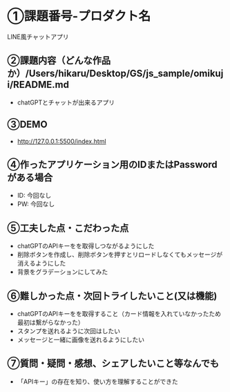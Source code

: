 # ①課題番号-プロダクト名

LINE風チャットアプリ

## ②課題内容（どんな作品か）/Users/hikaru/Desktop/GS/js_sample/omikuji/README.md

- chatGPTとチャットが出来るアプリ

## ③DEMO
- http://127.0.0.1:5500/index.html

## ④作ったアプリケーション用のIDまたはPasswordがある場合

- ID: 今回なし
- PW: 今回なし

## ⑤工夫した点・こだわった点

- chatGPTのAPIキーをを取得しつながるようにした
- 削除ボタンを作成し、削除ボタンを押すとリロードしなくてもメッセージが消えるようにした
- 背景をグラデーションにしてみた

## ⑥難しかった点・次回トライしたいこと(又は機能)

- chatGPTのAPIキーをを取得すること（カード情報を入れていなかったため最初は繋がらなかった）
- スタンプを送れるように次回はしたい
- メッセージと一緒に画像を送れるようにしたい

## ⑦質問・疑問・感想、シェアしたいこと等なんでも

- 「APIキー」の存在を知り、使い方を理解することができた

